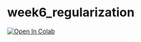 # week6_regularization
[![Open In Colab](https://colab.research.google.com/assets/colab-badge.svg)](https://colab.research.google.com/github/BIOL359A-FoundationsOfQBio-Spr24/week6_regularization/blob/main/regularization.ipynb)
